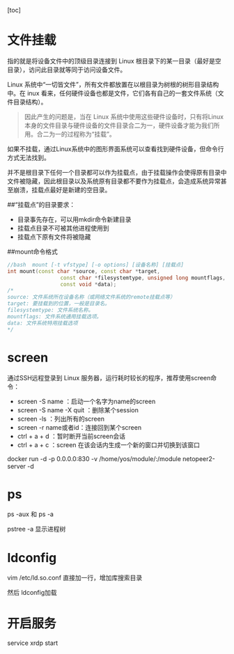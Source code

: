 [toc]

# 文件挂载

指的就是将设备文件中的顶级目录连接到 Linux 根目录下的某一目录（最好是空目录），访问此目录就等同于访问设备文件。

Linux 系统中“一切皆文件”，所有文件都放置在以根目录为树根的树形目录结构中。在 inux 看来，任何硬件设备也都是文件，它们各有自己的一套文件系统（文件目录结构）。

> 因此产生的问题是，当在 Linux 系统中使用这些硬件设备时，只有将Linux本身的文件目录与硬件设备的文件目录合二为一，硬件设备才能为我们所用。合二为一的过程称为“挂载”。

如果不挂载，通过Linux系统中的图形界面系统可以查看找到硬件设备，但命令行方式无法找到。

并不是根目录下任何一个目录都可以作为挂载点，由于挂载操作会使得原有目录中文件被隐藏，因此根目录以及系统原有目录都不要作为挂载点，会造成系统异常甚至崩溃，挂载点最好是新建的空目录。

##“挂载点”的目录要求：

- 目录事先存在，可以用mkdir命令新建目录
- 挂载点目录不可被其他进程使用到
- 挂载点下原有文件将被隐藏

##mount命令格式

```c++
//bash  mount [-t vfstype] [-o options] [设备名称] [挂载点]
int mount(const char *source, const char *target,
                 const char *filesystemtype, unsigned long mountflags,
                 const void *data);
/*
source: 文件系统所在设备名称（或网络文件系统的remote挂载点等）
target: 要挂载到的位置，一般是目录名。
filesystemtype: 文件系统名称。
mountflags: 文件系统通用挂载选项。
data: 文件系统特用挂载选项
*/
```

# screen

通过SSH远程登录到 Linux 服务器，运行耗时较长的程序，推荐使用screen命令：

- screen -S name ：启动一个名字为name的screen
- screen -S name -X quit ：删除某个session
- screen -ls ：列出所有的screen
- screen -r name或者id：连接回到某个screen
- ctrl + a + d ：暂时断开当前screen会话
- ctrl + a + c ：screen 在该会话内生成一个新的窗口并切换到该窗口

docker run -d -p 0.0.0.0:830 -v /home/yos/module/:/module netopeer2-server -d 

# ps 

ps -aux  和 ps -a

pstree -a 显示进程树

# ldconfig

vim /etc/ld.so.conf 直接加一行，增加库搜索目录

然后 ldconfig加载

# 开启服务

service xrdp start

